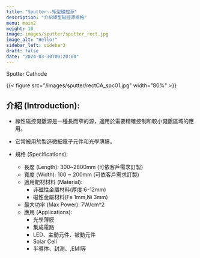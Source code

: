 ```yaml
---
title: "Sputter--矩型磁控源"
description: "介紹矩型磁控源規格"
menu: main2
weight: 10
image: images/sputter/sputter_rect.jpg
image_alt: "Hello!"
sidebar_left: sidebar3
draft: false
date: "2024-03-30T00:20:00"
---
```


Sputter Cathode 

{{< figure src="/images/sputter/rectCA_spc01.jpg" width="80%" >}}

## 介紹 (Introduction):
- 線性磁控濺鍍源是一種長而窄的源，適用於需要精確控制和較小濺鍍區域的應用。
- 它常被用於製造微細電子元件和光學薄膜。

- 規格 (Specifications): 
    - 長度 (Length): 300~2800mm (可依客戶需求訂製)
    - 寬度 (Width): 100 ~ 200mm (可依客戶需求訂製)
    - 適用靶材材料 (Material): 
        - 非磁性金屬材料(厚度:6-12mm)
        - 磁性金屬材料(Fe 1mm,Ni 3mm)
    - 最大功率 (Max Power): 7W/cm^2
    - 應用 (Applications): 
        - 光學薄膜
        - 集成電路
        - LED、主動元件、被動元件
        - Solar Cell
        - 半導体、封測、,EMI等



